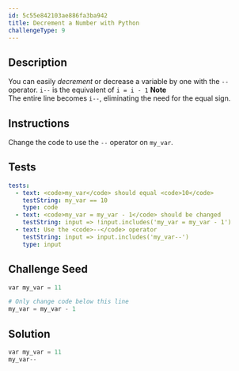 ```yaml
---
id: 5c55e842103ae886fa3ba942
title: Decrement a Number with Python
challengeType: 9
---
```


## Description
<section id='description'>
You can easily <dfn>decrement</dfn> or decrease a variable by one with the <code>--</code> operator.
<code>i--</code>
is the equivalent of
<code>i = i - 1</code>
<strong>Note</strong><br>The entire line becomes <code>i--</code>, eliminating the need for the equal sign.
</section>

## Instructions
<section id='instructions'>
Change the code to use the <code>--</code> operator on <code>my_var</code>.
</section>

## Tests
<section id='tests'>

```yml
tests:
  - text: <code>my_var</code> should equal <code>10</code>
    testString: my_var == 10
    type: code
  - text: <code>my_var = my_var - 1</code> should be changed
    testString: input => !input.includes('my_var = my_var - 1')
  - text: Use the <code>--</code> operator
    testString: input => input.includes('my_var--')
    type: input
```

</section>

## Challenge Seed
<section id='challengeSeed'>

<div id='py-seed'>

```python
var my_var = 11

# Only change code below this line
my_var = my_var - 1

```

</div>

</section>

## Solution
<section id='solution'>


```python
var my_var = 11
my_var--
```

</section>
